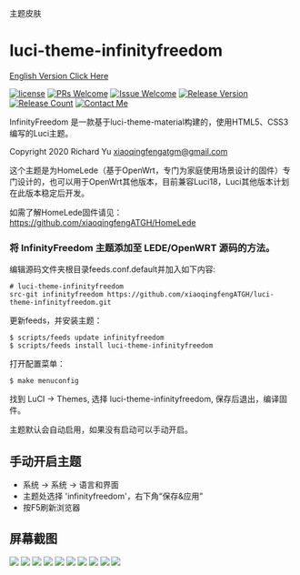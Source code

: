 主题皮肤

# luci-theme-infinityfreedom
[ English Version Click Here ](/README.md)

[1]: https://img.shields.io/badge/license-Apache2-brightgreen.svg
[2]: /LICENSE
[3]: https://img.shields.io/badge/PRs-welcome-brightgreen.svg
[4]: https://github.com/xiaoqingfengATGH/luci-theme-infinityfreedom/pulls
[5]: https://img.shields.io/badge/Issues-welcome-brightgreen.svg
[6]: https://github.com/xiaoqingfengATGH/luci-theme-infinityfreedom/issues/new
[7]: https://img.shields.io/badge/release-v1.4-blue.svg?
[8]: https://github.com/xiaoqingfengATGH/luci-theme-infinityfreedom/releases
[9]: https://img.shields.io/github/downloads/xiaoqingfengATGH/luci-theme-infinityfreedom/total
[10]: https://img.shields.io/badge/Contact-telegram-blue
[11]: https://t.me/t_homelede
[![license][1]][2]
[![PRs Welcome][3]][4]
[![Issue Welcome][5]][6]
[![Release Version][7]][8]
[![Release Count][9]][8]
[![Contact Me][10]][11]

InfinityFreedom 是一款基于luci-theme-material构建的，使用HTML5、CSS3编写的Luci主题。

Copyright 2020 Richard Yu <xiaoqingfengatgm@gmail.com>

这个主题是为HomeLede（基于OpenWrt，专门为家庭使用场景设计的固件）专门设计的，也可以用于OpenWrt其他版本，目前兼容Luci18，Luci其他版本计划在此版本稳定后开发。

如需了解HomeLede固件请见：
https://github.com/xiaoqingfengATGH/HomeLede

### 将 InfinityFreedom 主题添加至 LEDE/OpenWRT 源码的方法。

编辑源码文件夹根目录feeds.conf.default并加入如下内容:

    # luci-theme-infinityfreedom
    src-git infinityfreedom https://github.com/xiaoqingfengATGH/luci-theme-infinityfreedom.git

更新feeds，并安装主题：

    $ scripts/feeds update infinityfreedom
    $ scripts/feeds install luci-theme-infinityfreedom

打开配置菜单：

    $ make menuconfig

找到 LuCI -> Themes, 选择 luci-theme-infinityfreedom, 保存后退出，编译固件。 

主题默认会自动启用，如果没有启动可以手动开启。

手动开启主题
----------------

  * 系统 -> 系统 -> 语言和界面
  * 主题处选择 'infinityfreedom'，右下角“保存&应用”
  * 按F5刷新浏览器

屏幕截图
----------------
![](/screenshots/000.Login.jpg)
![](/screenshots/001.Overview.jpg)
![](/screenshots/002.Firewall.jpg)
![](/screenshots/003.KernelLog.jpg)
![](/screenshots/004.Route.jpg)
![](/screenshots/005.SysLog.jpg)
![](/screenshots/100.System.jpg)
![](/screenshots/101.SoftwarePkgs.jpg)
![](/screenshots/207.upnp.jpg)
![](/screenshots/304.Samba.jpg)
